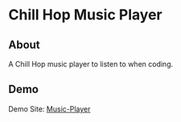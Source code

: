 # Chill Hop Music Player



## About
A Chill Hop music player to listen to when coding. 

## Demo
Demo Site: [Music-Player](http://musicplayer-dusky.vercel.app/)
